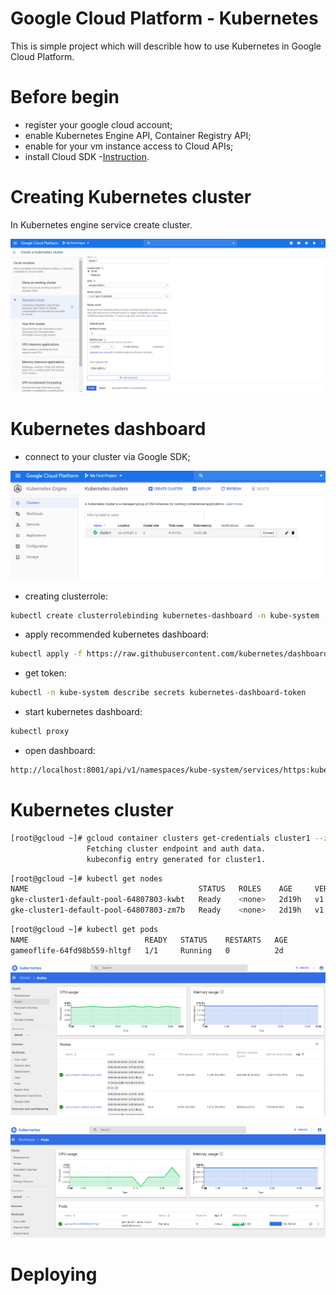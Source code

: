 # Google Cloud Platform - Kubernetes

This is simple project which will describle how to use Kubernetes in Google Cloud Platform.

# Before begin

  - register your google cloud account;
  - enable Kubernetes Engine API, Container Registry API;
  - enable for your vm instance access to Cloud APIs;
  - install Cloud SDK -[Instruction](https://cloud.google.com/sdk/docs/#rpm).

# Creating Kubernetes cluster

 In Kubernetes engine service create cluster.
 
 ![1](images/1.png)
 
 
# Kubernetes dashboard

  - connect to your cluster via Google SDK;
  
 ![2](images/2.png)
 
  - creating clusterrole:
 
  ```bash
  kubectl create clusterrolebinding kubernetes-dashboard -n kube-system --clusterrole=cluster-admin --serviceaccount=kube-  system:kubernetes-dashboard
  ```
  - apply recommended kubernetes dashboard:
  
  ```bash
  kubectl apply -f https://raw.githubusercontent.com/kubernetes/dashboard/v1.10.1/src/deploy/recommended/kubernetes-dashboard.yaml
  ```
  - get token:
  ```bash
  kubectl -n kube-system describe secrets kubernetes-dashboard-token
  ```
  
  - start kubernetes dashboard:
  
  ```bash
  kubectl proxy
  ```
  
  - open dashboard:
  
  ```bash
  http://localhost:8001/api/v1/namespaces/kube-system/services/https:kubernetes-dashboard:/proxy/
```

 # Kubernetes cluster
 
  ```bash
  [root@gcloud ~]# gcloud container clusters get-credentials cluster1 --zone us-central1-a ***************
                   Fetching cluster endpoint and auth data.
                   kubeconfig entry generated for cluster1.
 ```
 
 ```bash
 [root@gcloud ~]# kubectl get nodes
NAME                                      STATUS   ROLES    AGE     VERSION
gke-cluster1-default-pool-64807803-kwbt   Ready    <none>   2d19h   v1.12.7-gke.10
gke-cluster1-default-pool-64807803-zm7b   Ready    <none>   2d19h   v1.12.7-gke.10
```

```bash
[root@gcloud ~]# kubectl get pods
NAME                          READY   STATUS    RESTARTS   AGE
gameoflife-64fd98b559-hltgf   1/1     Running   0          2d
```

![3](images/3.png)


![4](images/4.png)


# Deploying

